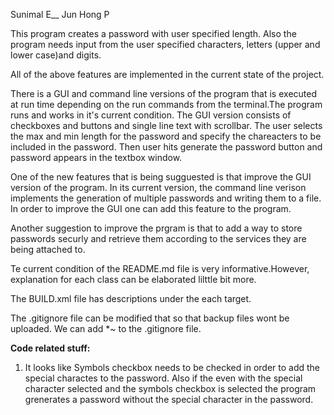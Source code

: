 Sunimal E__
Jun Hong P

This program creates a password with user specified length. Also the program needs input from the user specified characters, letters (upper and lower case)and digits.

All of the above features are implemented in the current state of the project.

There is a GUI and command line versions of the program that is executed at run time depending on the run commands from the terminal.The program runs and works in it's current condition. 
The GUI version consists of checkboxes and buttons and single line text with scrollbar. The user selects the max and min length for the password and specify the chareacters to be included in the password. Then user hits generate the password button and password appears in the textbox window.


One of the new features that is being sugguested is that improve the GUI version of the program. In its current version, the command line verison implements the generation of multiple passwords and writing them to a file. In order to improve the GUI one can add this feature to the program. 


Another suggestion to improve the prgram is that to add a way to store passwords securly and retrieve them according to the services they are being attached to. 

Te current condition of the README.md file is very informative.However, explanation for each class can be elaborated lilttle bit more. 

The BUILD.xml file has descriptions under the each target.

The .gitignore file can be modified that so that backup files wont be uploaded. We can add *~ to the .gitignore file. 

__Code related stuff:__
1) It looks like Symbols checkbox needs to be checked in order to add the special charactes to the password. Also if the even with the special character selected and the symbols checkbox is selected the program grenerates a password without the special character in the password. 


